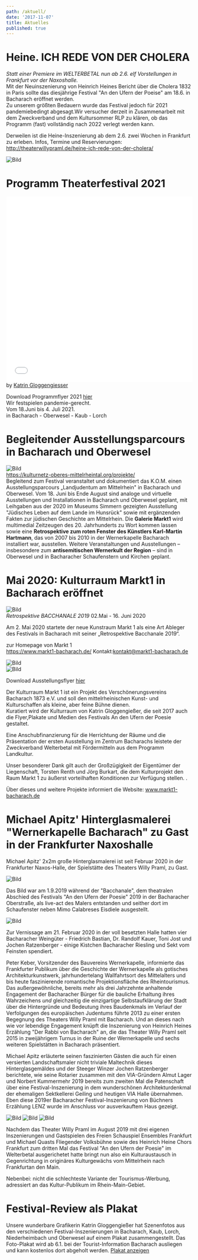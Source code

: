 ```yaml
---
path: /aktuell/
date: '2017-11-07'
title: Aktuelles
published: true
---
```



# Heine. ICH REDE VON DER CHOLERA    
*Statt einer Premiere im WELTERBETAL nun ab 2.6. elf Vorstellungen in Frankfurt vor der Naxoshalle.*   
Mit der Neuinszenierung von Heinrich Heines Bericht über die Cholera 1832 in Paris sollte das diesjährige Festival "An den Ufern der Poeise" am 18.6. in Bacharach eröffnet werden.  
Zu unserem größten Bedauern wurde das Festival jedoch für 2021 pandemiebedingt abgesagt.Wir versucher derzeit in Zusammenarbeit mit dem Zweckverband und dem Kultursommer RLP zu klären, ob das Programm (fast) vollständig nach 2022 verlegt werden kann.

Derweilen ist die Heine-Inszenierung ab dem 2.6. zwei Wochen in Frankfurt zu erleben. 
Infos, Termine und Reservierungen:    
http://theaterwillypraml.de/heine-ich-rede-von-der-cholera/


![Bild](/programmflyer_titel.png)     
# Programm Theaterfestival 2021  

<iframe allowfullscreen="true" style="border:none;width:100%;height:500px;" src="//e.issuu.com/embed.html?d=theaterfest_2021_web&u=hasenoderbein.de"></iframe>
<span style={{fontSize:'.9rem'}}>by <a href="https://www.hasenoderbein.de/">Katrin Gloggengiesser</a></span>     

Download Programmflyer 2021 [hier](/Theaterfest_2021_A4_final.pdf)     
Wir festspielen pandemie-gerecht.   
Vom 18.Juni bis 4. Juli 2021.    
in Bacharach - Oberwesel - Kaub - Lorch    




# Begleitender Ausstellungsparcours in Bacharach und Oberwesel 

![Bild](/RotesFenster.jpg)   
https://kulturnetz-oberes-mittelrheintal.org/projekte/    
Begleitend zum Festival veranstaltet und dokumentiert das K.O.M. einen Ausstellungsparcours „Landjudentum am Mittelrhein" in Bacharach und Oberwesel.
Vom 18. Juni bis Ende August sind analoge und virtuelle Ausstellungen und Installationen in Bacharach und Oberwesel geplant, mit Leihgaben aus der 2020 im Museums Simmern gezeigten Ausstellung "Jüdisches Leben auf dem Lande im Hunsrück" sowie mit ergänzenden Fakten zur jüdischen Geschichte am Mittelrhein.
Die **Galerie Markt1** wird multimedial Zeitzeugen des 20. Jahrhunderts zu Wort kommen lassen sowie eine **Retrospektive zum roten Fenster des Künstlers Karl-Martin Hartmann**, das von 2007 bis 2010 in der Wernerkapelle Bacharach installiert war, ausstellen.
Weitere Veranstaltungen und Ausstellungen – insbesondere zum **antisemitischen Wernerkult der Region** – sind in Oberwesel und in Bacharacher Schaufenstern und Kirchen geplant.    

      
# Mai 2020: Kulturraum Markt1 in Bacharach eröffnet
![Bild](/logomontage.jpg)     
*Retrospektive  BACCHANALE 2019*  02.Mai - 16. Juni 2020           

Am 2. Mai 2020 startete der neue Kunstraum Markt 1 als eine Art Ableger des Festivals in Bacharach mit seiner „Retrospektive Bacchanale 2019“.   

zur Homepage von Markt 1    
https://www.markt1-bacharach.de/    Kontakt:kontakt@markt1-bacharach.de    

![Bild](/Bacchanale+Markt1_1.jpeg)     
![Bild](/Bacchanale+Markt1_2.jpeg)   

Download Ausstellungsflyer [hier](/Flyer_Bacchanale+Markt-1_Ansicht.pdf)   
 
    

Der Kulturraum Markt 1 ist ein Projekt des Verschönerungsvereins Bacharach 1873 e.V. und soll den mittelrheinischen Kunst- und Kulturschaffen als kleine, aber feine Bühne dienen.    
Kuratiert wird der Kulturraum von Katrin Gloggengießer, die seit 2017 auch die Flyer,Plakate und Medien des Festivals An den Ufern der Poesie gestaltet.   

Eine Anschubfinanzierung für die Herrichtung der Räume und die Präsentation der ersten Ausstellung im Zentrum Bacharachs leistete der Zweckverband Welterbetal mit Fördermitteln aus dem Programm Landkultur.    

Unser besonderer Dank gilt auch der Großzügigkeit der Eigentümer der Liegenschaft, Torsten Renth und Jörg Burkart, die dem Kulturprojekt den Raum Markt 1 zu äußerst vorteilhaften Konditionen zur Verfügung stellen.     .

Über dieses und weitere Projekte informiert die Website:
www.markt1-bacharach.de   


# Michael Apitz' Hinterglasmalerei "Wernerkapelle Bacharach" zu Gast in der Frankfurter Naxoshalle  

Michael Apitz' 2x2m große Hinterglasmalerei ist seit Februar 2020 in der Frankfurter Naxos-Halle, der Spielstätte des Theaters Willy Praml, zu Gast.   


![Bild](/apitz-naxos-vernissage.jpg)  

Das Bild war am 1.9.2019 während der "Bacchanale", dem theatralen Abschied des Festivals "An den Ufern der Poesie" 2019 in der Bacharacher Oberstraße, als live-act des Malers entstanden und seither dort im Schaufenster neben Mimo Calabreses Eisdiele ausgestellt.  
    
![Bild](/Apitz_Bacc-6.jpg)    

Zur Vernissage am 21. Februar 2020 in der voll besetzten Halle hatten vier Bacharacher Weingüter - Friedrich Bastian, Dr. Randolf Kauer, Toni Jost und Jochen Ratzenberger - einige Kistchen Bacharacher Riesling und Sekt vom Feinsten spendiert.    

Peter Keber,  Vorsitzender des Bauvereins Wernerkapelle, informierte das Frankfurter Publikum über die Geschichte der Wernerkapelle als gotisches Architekturkunstwerk, jahrhundertelang Wallfahrtsort des Mittelalters und bis heute faszinierende romantische Projektionsfläche des Rheintourismus. Das außergewöhnliche, bereits mehr als drei Jahrzehnte anhaltende Engagement der Bacharacher Bürger für die bauliche Erhaltung ihres Wahrzeichens *und*  gleichzeitig die einzigartige Selbstaufklärung der Stadt über die Hintergründe und Bedeutung ihres Baudenkmals im Verlauf der Verfolgungen des europäischen Judentums führte 2013 zu einer ersten Begegnung des Theaters Willy Praml mit Bacharach. Und an dieses nach wie vor lebendige Engagement knüpft die Inszenierung von Heinrich Heines Erzählung "Der Rabbi von Bacharach" an, die das Theater Willy Praml  seit 2015 in zweijährigem Turnus in der Ruine der Wernerkapelle und sechs weiteren Spielstätten in Bacharach präsentiert.   
  

Michael Apitz erläuterte seinen faszinierten Gästen die auch für einen versierten Landschaftsmaler nicht triviale Maltechnik dieses Hinterglasgemäldes und der Steeger Winzer Jochen Ratzenberger berichtete, wie seine Rotarier zusammen mit den VIA-Gründern Almut Lager und Norbert Kummermehr 2019 bereits zum zweiten Mal die Patenschaft über eine Festival-Inszenierung in dem wunderschönen Architekturdenkmal der ehemaligen Sektkellerei Geiling und heutigen VIA Halle übernahmen. Eben diese 2019er Bacharacher Festival-Inszenierung von Büchners Erzählung LENZ wurde im Anschluss vor ausverkauftem Haus gezeigt.  

![Bild](/lenz-naxos-2020-1.jpg)
![Bild](/lenz-naxos-2020-2.jpg)
![Bild](/lenz-naxos-2020-3.jpg)

Nachdem das Theater Willy Praml im August 2019 mit drei eigenen Inszenierungen und Gastspielen des Freien Schauspiel Ensembles Frankfurt und Michael Quasts Fliegender Volksbühne sowie des Heinrich Heine Chors Frankfurt zum dritten Mal das Festival "An den Ufern der Poesie" im Welterbetal ausgerichetet hatte bringt nun also ein Kulturaustausch in Gegenrichtung in originäres Kulturgewächs vom Mittelrhein nach Frankfurtan den Main.   

Nebenbei: nicht die schlechteste Variante der Tourismus-Werbung, adressiert an das Kultur-Publikum im Rhein-Main-Gebiet.


# Festival-Review als Plakat
Unsere wunderbare Grafikerin Katrin Gloggengießer hat Szenenfotos aus den verschiedenen Festival-Inszenierungen in Bacharach, Kaub, Lorch,  Niederheimbach und Oberwesel auf einem Plakat zusammengestellt.
Das Foto-Plakat wird ab 6.1. bei der Tourist-Information Bacharach ausliegen und kann kostenlos dort abgeholt werden. 
[Plakat anzeigen](/Festival-Review-Plakat.pdf)




